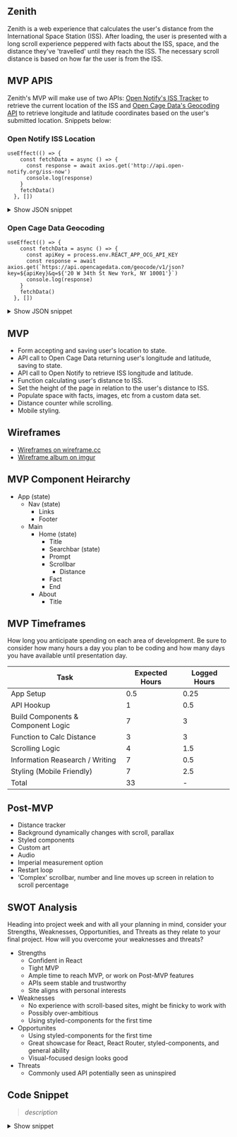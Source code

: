 ## Zenith

Zenith is a web experience that calculates the user's distance from the International Space Station (ISS). After loading, the user is presented with a long scroll experience peppered with facts about the ISS, space, and the distance they've 'travelled' until they reach the ISS. The necessary scroll distance is based on how far the user is from the ISS.

## MVP APIS
Zenith's MVP will make use of two APIs: [Open Notify's ISS Tracker](http://open-notify.org/Open-Notify-API/ISS-Location-Now/) to retrieve the current location of the ISS and [Open Cage Data's Geocoding API](https://opencagedata.com/api) to retrieve longitude and latitude coordinates based on the user's submitted location. Snippets below:

### Open Notify ISS Location

```JS
useEffect(() => {
    const fetchData = async () => {
      const response = await axios.get('http://api.open-notify.org/iss-now')
      console.log(response)
    }
    fetchData()
  }, [])
```

<details> <summary>Show JSON snippet</summary>
<p>

```JSON
{
    "message": "success",
    "timestamp": 1593274627,
    "iss_position": {
        "longitude": "-129.9561",
        "latitude": "51.5549"
    }
}
```

</p>
</details>

### Open Cage Data Geocoding

```JS
useEffect(() => {
    const fetchData = async () => {
      const apiKey = process.env.REACT_APP_OCG_API_KEY
      const response = await axios.get(`https://api.opencagedata.com/geocode/v1/json?key=${apiKey}&q=${'20 W 34th St New York, NY 10001'}`)
      console.log(response)
    }
    fetchData()
  }, [])
  ```

<details> <summary>Show JSON snippet</summary>
<p>

```JSON
{
    "documentation": "https://opencagedata.com/api",
    "licenses": [
        {
            "name": "see attribution guide",
            "url": "https://opencagedata.com/credits"
        }
    ],
    "rate": {
        "limit": 2500,
        "remaining": 2499,
        "reset": 1593302400
    },
    "results": [
        {
            "annotations": {
                "DMS": {
                    "lat": "40° 54' 0.58932'' N",
                    "lng": "73° 6' 1.11852'' W"
                },
                "FIPS": {
                    "county": "36103",
                    "state": "36"
                },
                "MGRS": "18TXL6001129411",
                "Maidenhead": "FN30kv76xa",
                "Mercator": {
                    "x": -8137489.366,
                    "y": 4969644.175
                },
                "OSM": {
                    "edit_url": "https://www.openstreetmap.org/edit?way=20211382#map=16/40.90016/-73.10031",
                    "note_url": "https://www.openstreetmap.org/note/new#map=16/40.90016/-73.10031&layers=N",
                    "url": "https://www.openstreetmap.org/?mlat=40.90016&mlon=-73.10031#map=16/40.90016/-73.10031"
                },
                "UN_M49": {
                    "regions": {
                        "AMERICAS": "019",
                        "NORTHERN_AMERICA": "021",
                        "US": "840",
                        "WORLD": "001"
                    },
                    "statistical_groupings": [
                        "MEDC"
                    ]
                },
                "callingcode": 1,
                "currency": {
                    "alternate_symbols": [
                        "US$"
                    ],
                    "decimal_mark": ".",
                    "disambiguate_symbol": "US$",
                    "html_entity": "$",
                    "iso_code": "USD",
                    "iso_numeric": "840",
                    "name": "United States Dollar",
                    "smallest_denomination": 1,
                    "subunit": "Cent",
                    "subunit_to_unit": 100,
                    "symbol": "$",
                    "symbol_first": 1,
                    "thousands_separator": ","
                },
                "flag": "🇺🇸",
                "geohash": "drk08t9uxr1ev3brwp98",
                "qibla": 59.08,
                "roadinfo": {
                    "drive_on": "right",
                    "road": "34th Street",
                    "speed_in": "mph"
                },
                "sun": {
                    "rise": {
                        "apparent": 1593249840,
                        "astronomical": 1593242280,
                        "civil": 1593247860,
                        "nautical": 1593245280
                    },
                    "set": {
                        "apparent": 1593217620,
                        "astronomical": 1593225180,
                        "civil": 1593219600,
                        "nautical": 1593222180
                    }
                },
                "timezone": {
                    "name": "America/New_York",
                    "now_in_dst": 1,
                    "offset_sec": -14400,
                    "offset_string": "-0400",
                    "short_name": "EDT"
                },
                "what3words": {
                    "words": "aboard.recruiters.occurs"
                }
            },
            "bounds": {
                "northeast": {
                    "lat": 40.9002137,
                    "lng": -73.1002607
                },
                "southwest": {
                    "lat": 40.9001137,
                    "lng": -73.1003607
                }
            },
            "components": {
                "ISO_3166-1_alpha-2": "US",
                "ISO_3166-1_alpha-3": "USA",
                "_category": "building",
                "_type": "building",
                "continent": "North America",
                "country": "United States of America",
                "country_code": "us",
                "county": "Suffolk County",
                "house_number": "20",
                "locality": "Stony Brook",
                "postcode": "11790",
                "road": "34th Street",
                "state": "New York",
                "state_code": "NY"
            },
            "confidence": 10,
            "formatted": "20 34th Street, Stony Brook, NY 11790, United States of America",
            "geometry": {
                "lat": 40.9001637,
                "lng": -73.1003107
            }
        },
    ],
    "status": {
        "code": 200,
        "message": "OK"
    },
    "stay_informed": {
        "blog": "https://blog.opencagedata.com",
        "twitter": "https://twitter.com/OpenCage"
    },
    "thanks": "For using an OpenCage API",
    "timestamp": {
        "created_http": "Sat, 27 Jun 2020 16:26:39 GMT",
        "created_unix": 1593275199
    },
    "total_results": 7
}
```

</p>
</details>

## MVP
- Form accepting and saving user's location to state.
- API call to Open Cage Data returning user's longitude and latitude, saving to state.
- API call to Open Notify to retrieve ISS longitude and latitude.
- Function calculating user's distance to ISS.
- Set the height of the page in relation to the user's distance to ISS.
- Populate space with facts, images, etc from a custom data set.
- Distance counter while scrolling.
- Mobile styling.

## Wireframes
- [Wireframes on wireframe.cc](https://wireframe.cc/pro/pp/e6d393782354279)
- [Wireframe album on imgur](https://imgur.com/a/wEXlDxo)

## MVP Component Heirarchy

- App (state)
  - Nav (state)
    - Links
    - Footer
  - Main
    - Home (state)
      - Title
      - Searchbar (state)
      - Prompt
      - Scrollbar
        - Distance
      - Fact
      - End
    - About
      - Title


## MVP Timeframes
How long you anticipate spending on each area of development. Be sure to consider how many hours a day you plan to be coding and how many days you have available until presentation day.

| Task | Expected Hours | Logged Hours |
| -- | -- | -- |
|App Setup|0.5|0.25|
|API Hookup|1|0.5|
|Build Components & Component Logic|7|3|
|Function to Calc Distance|3|3|
|Scrolling Logic|4|1.5|
|Information Reasearch / Writing|7|0.5|
|Styling (Mobile Friendly)|7|2.5|
|Total|33|-|

## Post-MVP
- Distance tracker
- Background dynamically changes with scroll, parallax
- Styled components
- Custom art
- Audio
- Imperial measurement option
- Restart loop
- 'Complex' scrollbar, number and line moves up screen in relation to scroll percentage

## SWOT Analysis
Heading into project week and with all your planning in mind, consider your Strengths, Weaknesses, Opportunities, and Threats as they relate to your final project. How will you overcome your weaknesses and threats?

- Strengths
  - Confident in React
  - Tight MVP
  - Ample time to reach MVP, or work on Post-MVP features
  - APIs seem stable and trustworthy
  - Site aligns with personal interests
- Weaknesses
  - No experience with scroll-based sites, might be finicky to work with
  - Possibly over-ambitious
  - Using styled-components for the first time
- Opportunites
  - Using styled-components for the first time
  - Great showcase for React, React Router, styled-components, and general ability
  - Visual-focused design looks good
- Threats
  - Commonly used API potentially seen as uninspired

## Code Snippet

> *description*

<details><summary>Show snippet</summary>
<p>

```JS
//TBD
```
</p>
</details>
